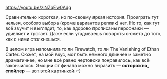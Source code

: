 ﻿https://youtu.be/ziNZqEw0Adg

Сравнительно короткая, но по-своему яркая история. Проиграть тут нельзя, особого выбора (кроме вариантов реплик) нет. Но то, как тут всё звучит и выглядит, то, как здорово прописаны персонажи — удивляет и трогает. Даже если угадываешь повороты сюжета до того, как с ними столкнешься.

В целом игра напомнила то ли Firewatch, то ли The Vanishing of Ethan Carter. Сюжет, на мой вкус, мог быть немного длиннее и заметно драматичнее, но мне всё равно чертовски понравилось, как всё закончилось. Эмоции от финала можно выразить — **осторожно, спойлер** — [вот этой картинкой](the-main-thing-is.jpg) :-)